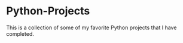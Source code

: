 # Python-Projects
This is a collection of some of my favorite Python projects that I have completed.
